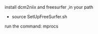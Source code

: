 install dcm2niix and freesurfer ,in your path
 - source SetUpFreeSurfer.sh 

run the command:  mprocs
